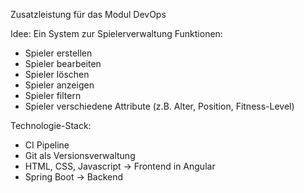 Zusatzleistung für das Modul DevOps

Idee: Ein System zur Spielerverwaltung 
Funktionen: 
- Spieler erstellen
- Spieler bearbeiten
- Spieler löschen
- Spieler anzeigen 
- Spieler filtern
- Spieler verschiedene Attribute (z.B. Alter, Position, Fitness-Level)

Technologie-Stack: 
- CI Pipeline
- Git als Versionsverwaltung 
- HTML, CSS, Javascript -> Frontend in Angular
- Spring Boot -> Backend
